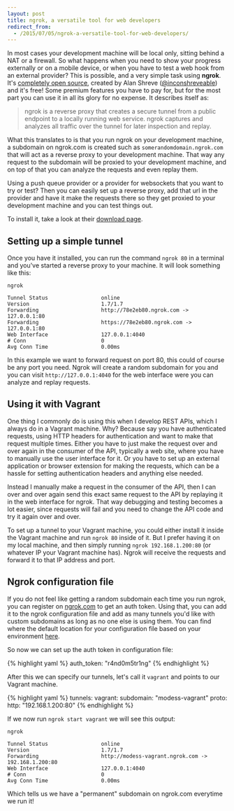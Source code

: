 ```yaml
---
layout: post
title: ngrok, a versatile tool for web developers
redirect_from: 
  - /2015/07/05/ngrok-a-versatile-tool-for-web-developers/
---
```


In most cases your development machine will be local only, sitting behind a NAT or a firewall. So what happens when you need to show your progress externally or on a mobile device, or when you have to test a web hook from an external provider? This is possible, and a very simple task using **ngrok**. It's [completely open source](https://github.com/inconshreveable/ngrok), created by Alan Shreve ([@inconshreveable](https://twitter.com/inconshreveable)) and it's free! Some premium features you have to pay for, but for the most part you can use it in all its glory for no expense. It describes itself as:

> ngrok is a reverse proxy that creates a secure tunnel from a public endpoint to a locally running web service. ngrok captures and analyzes all traffic over the tunnel for later inspection and replay.

<!-- more --> 

What this translates to is that you run ngrok on your development machine, a subdomain on ngrok.com is created such as `somerandomdomain.ngrok.com` that will act as a reverse proxy to your development machine. That way any request to the subdomain will be proxied to your development machine, and on top of that you can analyze the requests and even replay them.

Using a push queue provider or a provider for websockets that you want to try or test? Then you can easily set up a reverse proxy, add that url in the provider and have it make the requests there so they get proxied to your development machine and you can test things out. 

To install it, take a look at their [download page](https://ngrok.com/download).

## Setting up a simple tunnel

Once you have it installed, you can run the command `ngrok 80` in a terminal and you've started a reverse proxy to your machine. It will look something like this:

```
ngrok

Tunnel Status                 online
Version                       1.7/1.7
Forwarding                    http://78e2eb80.ngrok.com -> 127.0.0.1:80
Forwarding                    https://78e2eb80.ngrok.com -> 127.0.0.1:80
Web Interface                 127.0.0.1:4040
# Conn                        0
Avg Conn Time                 0.00ms
```

In this example we want to forward request on port 80, this could of course be any port you need. Ngrok will create a random subdomain for you and you can visit `http://127.0.0.1:4040` for the web interface were you can analyze and replay requests.

## Using it with Vagrant

One thing I commonly do is using this when I develop REST APIs, which I always do in a Vagrant machine. Why? Because say you have authenticated requests, using HTTP headers for authentication and want to make that request multiple times. Either you have to just make the request over and over again in the consumer of the API, typically a web site, where you have to manually use the user interface for it. Or you have to set up an external application or browser extension for making the requests, which can be a hassle for setting authentication headers and anything else needed.

Instead I manually make a request in the consumer of the API, then I can over and over again send this exact same request to the API by replaying it in the web interface for ngrok. That way debugging and testing becomes a lot easier, since requests will fail and you need to change the API code and try it again over and over.

To set up a tunnel to your Vagrant machine, you could either install it inside the Vagrant machine and run `ngrok 80` inside of it. But I prefer having it on my local machine, and then simply running `ngrok 192.168.1.200:80` (or whatever IP your Vagrant machine has). Ngrok will receive the requests and forward it to that IP address and port.

## Ngrok configuration file

If you do not feel like getting a random subdomain each time you run ngrok, you can register on [ngrok.com](http://www.ngrok.com) to get an auth token. Using that, you can add it to the ngrok configuration file and add as many tunnels you'd like with custom subdomains as long as no one else is using them. You can find where the default location for your configuration file based on your environment [here](https://ngrok.com/docs#default-config-location).

So now we can set up the auth token in configuration file:

{% highlight yaml %}
auth_token: "r4nd0m5tr1ng"
{% endhighlight %}

After this we can specify our tunnels, let's call it `vagrant` and points to our Vagrant machine.

{% highlight yaml %}
tunnels:
  vagrant:
    subdomain: "modess-vagrant"
    proto:
      http: "192.168.1.200:80"
{% endhighlight %}

If we now run `ngrok start vagrant` we will see this output:

```
ngrok

Tunnel Status                 online
Version                       1.7/1.7
Forwarding                    http://modess-vagrant.ngrok.com -> 192.168.1.200:80
Web Interface                 127.0.0.1:4040
# Conn                        0
Avg Conn Time                 0.00ms
```

Which tells us we have a "permanent" subdomain on ngrok.com everytime we run it!
